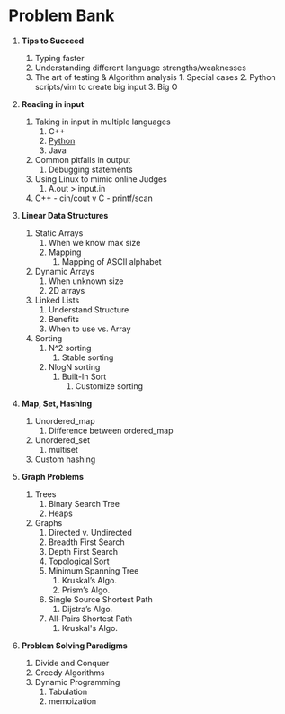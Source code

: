 Problem Bank
================
1. **Tips to Succeed**
   1. Typing faster
   2. Understanding different language strengths/weaknesses
   3. The art of testing & Algorithm analysis
	 		1. Special cases
	 		2. Python scripts/vim to create big input
	 		3. Big O
1. **Reading in input**


   1. Taking in input in multiple languages
      1. C++
      2. [Python](https://github.com/progteam/problem-bank/blob/master/pythoninput.md)
      3. Java
   1. Common pitfalls in output
      1. Debugging statements
   1. Using Linux to mimic online Judges
      1. A.out > input.in
   1. C++ - cin/cout v C - printf/scan
1. **Linear Data Structures**
   1. Static Arrays
      1. When we know max size
      2. Mapping
         1. Mapping of ASCII alphabet
   1. Dynamic Arrays
      1. When unknown size
      2. 2D arrays
   1. Linked Lists
      1. Understand Structure 
      2. Benefits
      3. When to use vs. Array
   1. Sorting
      1. N^2 sorting
         1. Stable sorting
      1. NlogN sorting
         1. Built-In Sort
            1. Customize sorting
1. **Map, Set, Hashing**
   1. Unordered_map
      1. Difference between ordered_map
   1. Unordered_set
      1. multiset
   1. Custom hashing
1. **Graph Problems**
   1. Trees
      1. Binary Search Tree
      2. Heaps
   1. Graphs
      1. Directed v. Undirected
      2. Breadth First Search
      3. Depth First Search
      4. Topological Sort
      5. Minimum Spanning Tree
         1. Kruskal’s Algo.
         2. Prism’s Algo.
      1. Single Source Shortest Path
         1. Dijstra’s Algo.
      1. All-Pairs Shortest Path
         1. Kruskal's Algo.
1. **Problem Solving Paradigms**
   1. Divide and Conquer
   2. Greedy Algorithms
   3. Dynamic Programming
      1. Tabulation
      2. memoization
